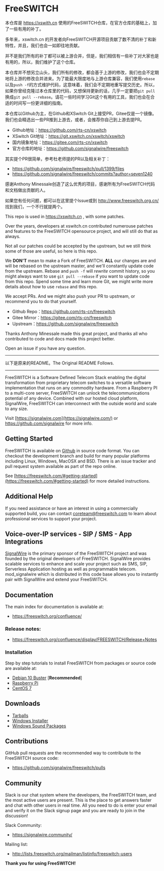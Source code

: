 # FreeSWITCH

本仓库是 https://xswith.cn 使用的FreeSWITCH仓库，在官方仓库的基础上，加了一些有用的补丁。

多年来，xswitch.cn 的开发者向FreeSWITCH开源项目贡献了数不清的补丁和新特性，并且，我们也会一如即往地贡献。

并不是我们所有的补丁都可以被上游合并，但是，我们相信有一些补丁对大家也是有用的，所以，我们维护了这个仓库。

本仓库并不想另立山头，我们所有的修改，都会基于上游的修改，我们也会不定期地将上游的修改合并进来。为了能最大限度地与上游仓库兼容，我们使用`rebase`以及`push -f`的方式维护代码，这意味着，我们会不定期地重写提交历史。所以，如果你曾经克隆过本仓库里的代码，又想保持更新的话，几乎一定要把`git pull`换成`git pull --rebase`。请花一些时间学习Git这个有用的工具，我们也会在合适的时间写一份更详细的指南。

本仓库以Github为主，在Github和XSwitch Git上接受PR，Gitee仅是一个镜像。我们也会精选出一些PR推到上游去，或者，会推荐你自己到上游去提PR。

* Github地址：https://github.com/rts-cn/xswitch
* XSwitch Git地址：https://git.xswitch.cn/xswitch/xswitch
* 国内镜象地址：https://gitee.com/rts-cn/xswitch
* 官方仓库的地址：https://github.com/signalwire/freeswitch

其实提个PR很简单，参考杜老师提的PR以及相关补丁：

- https://github.com/signalwire/freeswitch/pull/1399/files
- https://github.com/signalwire/freeswitch/commits?author=seven1240

感谢Anthony Minessale创造了这么优秀的项目，感谢所有为FreeSWITCH代码和文档做出贡献的人。

如果您有任何问题，都可以在这里提个Issue或到 http://www.freeswitch.org.cn/ 找到我们，一个不行就提两个。

This repo is used in https://xswitch.cn , with some patches.

Over the years, developers at xswitch.cn contributed numerouse patches and features to the FreeSWITCH opensource project, and will still do that as always.

Not all our patches could be accepted by the upstream, but we still think some of those are useful, so here is this repo.

We **DON'T** mean to make a Fork of FreeSWITCH. **ALL** our changes are and will be rebased on the upstream master, and we'll constantly update code from the upstream. Rebase and `push -f` will *rewrite* commit history, so you might always want to use `git pull --rebase` if you want to update code from this repo. Spend some time and learn more Git, we might write more details about how to use `rebase` and this repo.

We accept PRs. And we might also push your PR to upstream, or recommend you to do that yourself.

* Github Repo：https://github.com/rts-cn/freeswitch
* Gitee Mirror：https://gitee.com/rts-cn/freeswitch
* Upstream：https://github.com/signalwire/freeswitch

Thanks Anthony Minessale made this great project, and thanks all who contributed to code and docs made this project better.

Open an issue if you have any question.

---

以下是原来的README。The Original README Follows.

---


FreeSWITCH is a Software Defined Telecom Stack enabling the digital transformation from proprietary telecom switches to a versatile software implementation that runs on any commodity hardware. From a Raspberry PI to a multi-core server, FreeSWITCH can unlock the telecommunications potential of any device. Combined with our hosted cloud platform, SignalWire, FreeSWITCH can interconnect with the outside world and scale to any size.

Visit  [https://signalwire.com](https://signalwire.com/)  or https://github.com/signalwire for more info.

## Getting Started

FreeSWITCH is available on [Github](https://github.com/signalwire/freeswitch) in source code format.  You can checkout the development branch and build for many popular platforms including Linux, Windows, MacOSX and BSD.  There is an issue tracker and pull request system available as part of the repo online.

See [https://freeswitch.com/#getting-started](https://freeswitch.com/#getting-started) for more detailed instructions.

## Additional Help

If you need assistance or have an interest in using a commercially supported build, you can contact coreteam@freeswitch.com to learn about professional services to support your project.

## Voice-over-IP services - SIP / SMS - App Integrations

[SignalWire](https://signalwire.com) is the primary sponsor of the FreeSWITCH project and was founded by the original developers of FreeSWITCH. SignalWire provides scalable services to enhance and scale your project such as SMS, SIP, Serverless Application hosting as well as programmable telecom. mod_signalwire which is distributed in this code base allows you to instantly pair with SignalWire and extend your FreeSWITCH.

## Documentation

The main index for documentation is available at:

  * https://freeswitch.org/confluence/

### Release notes:

  * https://freeswitch.org/confluence/display/FREESWITCH/Release+Notes

### Installation

Step by step tutorials to install FreeSWITCH from packages or source code are available at:

  * [Debian 10 Buster](https://freeswitch.org/confluence/display/FREESWITCH/Debian+10+Buster) [<b>Recommended</b>]
  * [Raspberry Pi](https://freeswitch.org/confluence/display/FREESWITCH/Raspberry+Pi)
  * [CentOS 7](https://freeswitch.org/confluence/display/FREESWITCH/CentOS+7+and+RHEL+7)

## Downloads

  * [Tarballs](https://files.freeswitch.org/releases/freeswitch/)
  * [Windows Installer](http://files.freeswitch.org/windows/installer/x64/)
  * [Windows Sound Packages](http://files.freeswitch.org/windows/installer/x64/sounds/)

## Contributions

GitHub pull requests are the recommended way to contribute to the FreeSWITCH source code:

  * https://github.com/signalwire/freeswitch/pulls

## Community

Slack is our chat system where the developers, the FreeSWITCH team, and the most active users are present.
This is the place to get answers faster and chat with other users in real time. All you need to do is enter your email and verify it on the Slack signup page and you are ready to join in the discussion!

Slack Community:
  * https://signalwire.community/

Mailing list:

  * http://lists.freeswitch.org/mailman/listinfo/freeswitch-users

**Thank you for using FreeSWITCH!**
